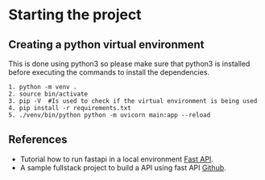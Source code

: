# Starting the project

## Creating a python virtual environment
This is done using python3  so please make sure that python3 is installed before executing the commands to install the 
dependencies.

```
1. python -m venv .
2. source bin/activate
3. pip -V  #Is used to check if the virtual environment is being used 
4. pip install -r requirements.txt
5. ./venv/bin/python python -m uvicorn main:app --reload 
```

## References
* Tutorial how to run fastapi in a local environment <a href=https://fastapi.tiangolo.com/tutorial/first-steps/ class="external-link" target="_blank">
Fast API</a>.
* A sample fullstack project to build a API using fast API <a href=https://github.com/scionoftech/FastAPI-Full-Stack-Samples class="external-link" target="_blank">
Github</a>.